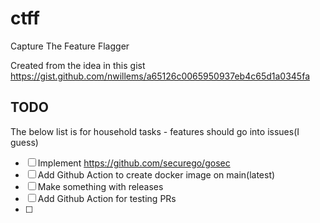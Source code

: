 # ctff
Capture The Feature Flagger

Created from the idea in this gist https://gist.github.com/nwillems/a65126c0065950937eb4c65d1a0345fa

## TODO
The below list is for household tasks - features should go into issues(I guess)

- [ ] Implement https://github.com/securego/gosec
- [ ] Add Github Action to create docker image on main(latest)
- [ ] Make something with releases
- [ ] Add Github Action for testing PRs
- [ ] 
